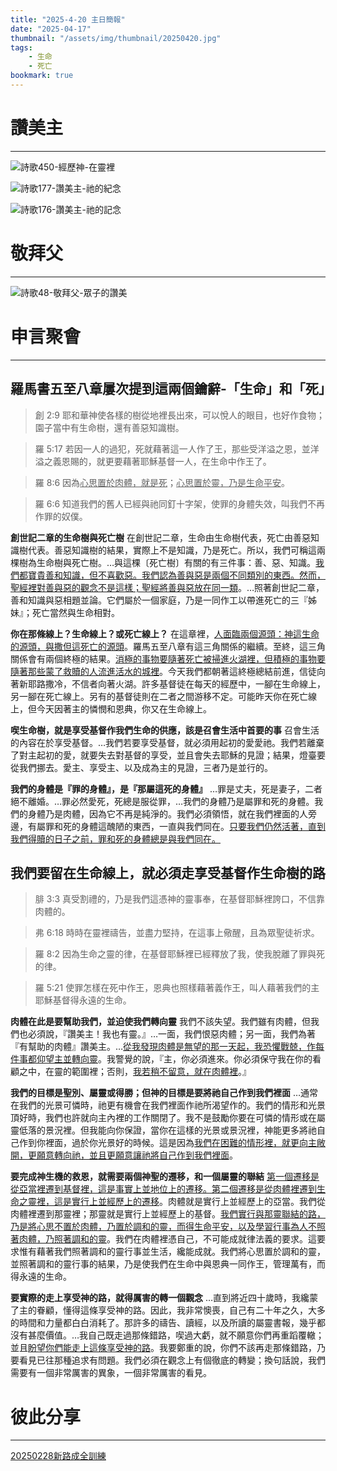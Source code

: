 ```yaml
---
title: "2025-4-20 主日簡報"
date: "2025-04-17"
thumbnail: "/assets/img/thumbnail/20250420.jpg"
tags:
    - 生命
    - 死亡
bookmark: true
---
```


# 讚美主
___

![詩歌450-經歷神-在靈裡](/assets/img/hymns/hymn-450.jpg "詩歌450-經歷神-在靈裡")

![詩歌177-讚美主-祂的紀念](/assets/img/hymns/hymn-177.jpg "詩歌177-讚美主-祂的紀念")

![詩歌176-讚美主-祂的記念](/assets/img/hymns/hymn-176.jpg "詩歌176-讚美主-祂的記念")

# 敬拜父
___

![詩歌48-敬拜父-眾子的讚美](/assets/img/hymns/hymn-48.jpg "詩歌48-敬拜父-眾子的讚美")

# 申言聚會
___

## 羅馬書五至八章屢次提到這兩個鑰辭-「生命」和「死」

> 創 2:9 耶和華神使各樣的樹從地裡長出來，可以悅人的眼目，也好作食物；園子當中有生命樹，還有善惡知識樹。

> 羅 5:17 若因一人的過犯，死就藉著這一人作了王，那些受洋溢之恩，並洋溢之義恩賜的，就更要藉著耶穌基督一人，在生命中作王了。

> 羅 8:6 因為<u>心思置於肉體，就是死</u>；<u>心思置於</u><u>靈</u><u>，乃是生命平安</u>。

> 羅 6:6 知道我們的舊人已經與祂同釘十字架，使罪的身體失效，叫我們不再作罪的奴僕。

**創世記二章的生命樹與死亡樹** 在創世記二章，生命由生命樹代表，死亡由善惡知識樹代表。善惡知識樹的結果，實際上不是知識，乃是死亡。所以，我們可稱這兩棵樹為生命樹與死亡樹。…與這棵〔死亡樹〕有關的有三件事：善、惡、知識。<u>我們都寶貴善和知識，但不喜歡惡。我們認為善與惡是兩個不同類別的東西。然而，聖經</u><u>裡</u><u>對善與惡的觀念不是這樣；聖經將善與惡放在同一類</u>。…照著創世記二章，善和知識與惡相題並論。它們屬於一個家庭，乃是一同作工以帶進死亡的三『姊妹』；死亡當然與生命相對。

**你在那條線上？生命線上？或死亡線上？** 在這章裡，<u>人面臨兩個源頭：神這生命的源頭，與撒但這死亡的源頭</u>。羅馬五至八章有這三角關係的繼續。至終，這三角關係會有兩個終極的結果。<u>消極的事物要隨著死亡被掃進火湖</u><u>裡</u><u>，但積極的事物要隨著那些蒙了救贖的人流進活水的城</u><u>裡</u>。今天我們都朝著這終極總結前進，信徒向著新耶路撒冷，不信者向著火湖。許多基督徒在每天的經歷中，一腳在生命線上，另一腳在死亡線上。另有的基督徒則在二者之間游移不定。可能昨天你在死亡線上，但今天因著主的憐憫和恩典，你又在生命線上。

**喫生命樹，就是享受基督作我們生命的供應，該是召會生活中首要的事** 召會生活的內容在於享受基督。…我們若要享受基督，就必須用起初的愛愛祂。我們若離棄了對主起初的愛，就要失去對基督的享受，並且會失去耶穌的見證；結果，燈臺要從我們挪去。愛主、享受主、以及成為主的見證，三者乃是並行的。

**我們的身體是『罪的身體』，是『那屬這死的身體』** …罪是丈夫，死是妻子，二者絕不離婚。…罪必然愛死，死總是服從罪，…我們的身體乃是屬罪和死的身體。我們的身體乃是肉體，因為它不再是純淨的。我們必須領悟，就在我們裡面的人旁邊，有屬罪和死的身體這醜陋的東西，一直與我們同在。<u>只要我們仍然活著，直到我們得贖的日子之前，罪和死的身體總是與我們同在。</u>

## 我們要留在生命線上，就必須走享受基督作生命樹的路

> 腓 3:3 真受割禮的，乃是我們這憑神的靈事奉，在基督耶穌裡誇口，不信靠肉體的。

> 弗 6:18 時時在靈裡禱告，並盡力堅持，在這事上儆醒，且為眾聖徒祈求。

> 羅 8:2 因為生命之靈的律，在基督耶穌裡已經釋放了我，使我脫離了罪與死的律。

> 羅 5:21 使罪怎樣在死中作王，恩典也照樣藉著義作王，叫人藉著我們的主耶穌基督得永遠的生命。

**肉體在此是要幫助我們，並迫使我們轉向靈** 我們不該失望。我們雖有肉體，但我們也必須說，『讚美主！我也有靈。』…一面，我們恨惡肉體；另一面，我們為著『有幫助的肉體』讚美主。…<u>從我發現肉體是無望的那一天起，我恐懼戰兢，作每件事都仰望主並轉向靈</u>。我警覺的說，『主，你必須進來。你必須保守我在你的看顧之中，在靈的範圍裡；否則，<u>我若稍不留意，就在肉體</u><u>裡</u>。』

**我們的目標是聖別、屬靈或得勝；但神的目標是要將祂自己作到我們裡面** …通常在我們的光景可憐時，祂更有機會在我們裡面作祂所渴望作的。我們的情形和光景頂好時，我們也許就向主內裡的工作關閉了。我不是鼓勵你要在可憐的情形或在屬靈低落的景況裡。但我能向你保證，當你在這樣的光景或景況裡，神能更多將祂自己作到你裡面，過於你光景好的時候。這是因為<u>我們在困難的情形</u><u>裡</u><u>，就更向主敞開，更願意轉向祂，並且更願意讓祂將自己作到我們</u><u>裡</u><u>面</u>。

**要完成神生機的救恩，就需要兩個神聖的遷移，和一個屬靈的聯結** <u>第一個遷移是從亞當</u><u>裡</u><u>遷到基督</u><u>裡</u><u>，這是事實上並地位上的遷移。第二個遷移是從肉體</u><u>裡</u><u>遷到生命之靈</u><u>裡</u><u>，這是實行上並經歷上的遷移</u>。肉體就是實行上並經歷上的亞當。我們從肉體裡遷到那靈裡；那靈就是實行上並經歷上的基督。<u>我們實行與那靈聯結的路，乃是將心思不置於肉體，乃置於調和的靈，而得生命平安，以及學習行事為人不照</u><u>著</u><u>肉體，乃照</u><u>著</u><u>調和的靈</u>。我們在肉體裡憑自己，不可能成就律法義的要求。這要求惟有藉著我們照著調和的靈行事並生活，纔能成就。我們將心思置於調和的靈，並照著調和的靈行事的結果，乃是使我們在生命中與恩典一同作王，管理萬有，而得永遠的生命。

**要實際的走上享受神的路，就得厲害的轉一個觀念** …直到將近四十歲時，我纔蒙了主的眷顧，懂得這條享受神的路。因此，我非常懊喪，自己有二十年之久，大多的時間和力量都白白消耗了。那許多的禱告、讀經，以及所讀的屬靈書報，幾乎都沒有甚麼價值。…我自己既走過那條錯路，喫過大虧，就不願意你們再重蹈覆轍；並且<u>盼望你們能走上這條享受神的路</u>。我要鄭重的說，你們不該再走那條錯路，乃要看見已往那種追求有問題。我們必須在觀念上有個徹底的轉變；換句話說，我們需要有一個非常厲害的異象，一個非常厲害的看見。

# 彼此分享
___

<a href="../../assets/docs/20250228-NewWayEquippingTraining.pdf" download="20250228新路成全訓練.pdf">20250228新路成全訓練</a>

<object data="../../assets/docs/20250228-NewWayEquippingTraining.pdf" width="100%" height="1000" type='application/pdf'></object>